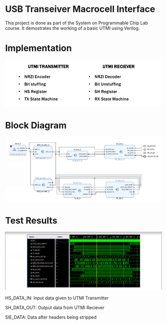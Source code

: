 # USB Transeiver Macrocell Interface 

This project is done as part of the System on Programmable Chip Lab course. It demostrates the working of a basic UTMI using Verilog. 

# Implementation
![](img/contents.png)

# Block Diagram
![](img/bd.png)

# Test Results
![](img/out.png)

HS_DATA_IN: Input data given to UTMI Transmitter

SH_DATA_OUT: Output data from UTMI Reciever

SIE_DATA: Data after headers being stripped
